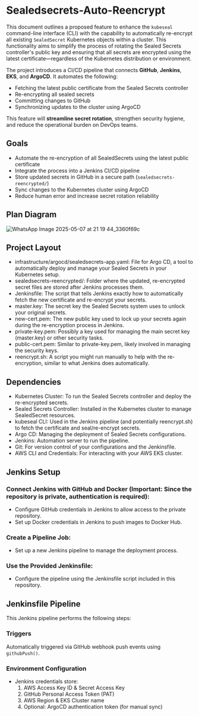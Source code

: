 # Sealedsecrets-Auto-Reencrypt

This document outlines a proposed feature to enhance the `kubeseal` command-line interface (CLI) with the capability to automatically re-encrypt all existing `SealedSecret` Kubernetes objects within a cluster. This functionality aims to simplify the process of rotating the Sealed Secrets controller's public key and ensuring that all secrets are encrypted using the latest certificate—regardless of the Kubernetes distribution or environment.

The project introduces a CI/CD pipeline that connects **GitHub**, **Jenkins**, **EKS**, and **ArgoCD**. It automates the following:

- Fetching the latest public certificate from the Sealed Secrets controller
- Re-encrypting all sealed secrets
- Committing changes to GitHub
- Synchronizing updates to the cluster using ArgoCD

This feature will **streamline secret rotation**, strengthen security hygiene, and reduce the operational burden on DevOps teams.

## Goals

- Automate the re-encryption of all SealedSecrets using the latest public certificate
- Integrate the process into a Jenkins CI/CD pipeline
- Store updated secrets in GitHub in a secure path (`sealedsecrets-reencrypted/`)
- Sync changes to the Kubernetes cluster using ArgoCD
- Reduce human error and increase secret rotation reliability

  
## Plan Diagram 
![WhatsApp Image 2025-05-07 at 21 19 44_3360f69c](https://github.com/user-attachments/assets/9f5f549f-e6c4-449e-aa7f-03f1e74b02b2)



## Project Layout
  - infrastructure/argocd/sealedsecrets-app.yaml: File for Argo CD, a tool to automatically deploy and manage your Sealed Secrets in your Kubernetes setup.
  - sealedsecrets-reencrypted/: Folder where the updated, re-encrypted secret files are stored after Jenkins processes them.
  - Jenkinsfile: The script that tells Jenkins exactly how to automatically fetch the new certificate and re-encrypt your secrets.
  - master.key: The secret key the Sealed Secrets system uses to unlock your original secrets.
  - new-cert.pem: The new public key used to lock up your secrets again during the re-encryption process in Jenkins.
  - private-key.pem: Possibly a key used for managing the main secret key (master.key) or other security tasks.
  - public-cert.pem: Similar to private-key.pem, likely involved in managing the security keys.
  - reencrypt.sh: A script you might run manually to help with the re-encryption, similar to what Jenkins does automatically.

    

## Dependencies
  - Kubernetes Cluster: To run the Sealed Secrets controller and deploy the re-encrypted secrets.
  - Sealed Secrets Controller: Installed in the Kubernetes cluster to manage SealedSecret resources.
  - kubeseal CLI: Used in the Jenkins pipeline (and potentially reencrypt.sh) to fetch the certificate and seal/re-encrypt secrets.
  - Argo CD: Managing the deployment of Sealed Secrets configurations.
  - Jenkins: Automation server to run the pipeline.
  - Git: For version control of your configurations and the Jenkinsfile.
  - AWS CLI and Credentials: For interacting with your AWS EKS cluster.

    

## Jenkins Setup
  ### Connect Jenkins with GitHub and Docker (Important: Since the repository is private, authentication is required):
   - Configure GitHub credentials in Jenkins to allow access to the private repository.
   - Set up Docker credentials in Jenkins to push images to Docker Hub.

  ### Create a Pipeline Job:
   - Set up a new Jenkins pipeline to manage the deployment process.

  ### Use the Provided Jenkinsfile:
   - Configure the pipeline using the Jenkinsfile script included in this repository.

     

## Jenkinsfile Pipeline
  This Jenkins pipeline performs the following steps:
  ### Triggers
  Automatically triggered via GitHub webhook push events using `githubPush()`.
  ### Environment Configuration
  - Jenkins credentials store:
      1. AWS Access Key ID & Secret Access Key
      2. GitHub Personal Access Token (PAT)
      3. AWS Region & EKS Cluster name
      4. Optional: ArgoCD authentication token (for manual sync)
   


